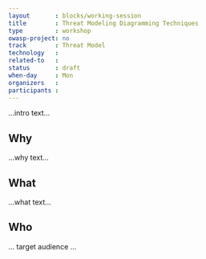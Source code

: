 ```yaml
---
layout       : blocks/working-session
title        : Threat Modeling Diagramming Techniques
type         : workshop
owasp-project: no
track        : Threat Model
technology   :
related-to   :
status       : draft
when-day     : Mon
organizers   :
participants :
---
```


...intro text...

## Why

...why text...

## What

...what text...

## Who

... target audience ...